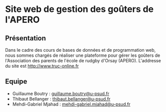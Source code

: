 # Site web de gestion des goûters de l'APERO

## Présentation

  Dans le cadre des cours de bases de données et de programmation web, nous sommes chargés de réaliser une plateforme pour gérer les goûters de l'Association des parents de l'école de rudgby d'Orsay (APERO).
  L'addresse du site est http://www.truc-online.fr
  
## Equipe

* Guillaume Boutry      : guillaume.boutry@u-psud.fr
* Thibaut Bellanger     : thibaut.bellanger@u-psud.fr
* Mehdi-Gabriel Mjahad  : mehdi-gabriel.mjahad@u-psud.fr
